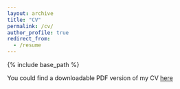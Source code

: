 ```yaml
---
layout: archive
title: "CV"
permalink: /cv/
author_profile: true
redirect_from:
  - /resume
---
```


{% include base_path %}

You could find a downloadable PDF version of my CV [here](https://genglinliu.github.io/files/CV_Genglin_Liu_Summer_2023.pdf)
